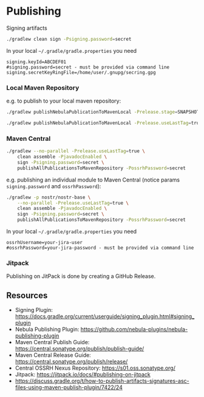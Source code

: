 
# Publishing

Signing artifacts
```sh
./gradlew clean sign -Psigning.password=secret
```

In your local `~/.gradle/gradle.properties` you need
```properties
signing.keyId=ABCDEF01
#signing.password=secret - must be provided via command line
signing.secretKeyRingFile=/home/user/.gnupg/secring.gpg
```


### Local Maven Repository
e.g. to publish to your local maven repository:
```sh
./gradlew publishNebulaPublicationToMavenLocal -Prelease.stage=SNAPSHOT -Prelease.scope=patch
```
```sh
./gradlew publishNebulaPublicationToMavenLocal -Prelease.useLastTag=true
```


### Maven Central
```sh
./gradlew --no-parallel -Prelease.useLastTag=true \
    clean assemble -PjavadocEnabled \
    sign -Psigning.password=secret \
    publishAllPublicationsToMavenRepository -PossrhPassword=secret
```

e.g. publishing an individual module to Maven Central (notice params `signing.password` and `ossrhPassword`):
```sh
./gradlew -p nostr/nostr-base \
    --no-parallel -Prelease.useLastTag=true \
    clean assemble -PjavadocEnabled \
    sign -Psigning.password=secret \
    publishAllPublicationsToMavenRepository -PossrhPassword=secret
```

In your local `~/.gradle/gradle.properties` you need
```
ossrhUsername=your-jira-user
#ossrhPassword=your-jira-password - must be provided via command line
```

### Jitpack
Publishing on JitPack is done by creating a GitHub Release.


## Resources
- Signing Plugin: https://docs.gradle.org/current/userguide/signing_plugin.html#signing_plugin
- Nebula Publishing Plugin: https://github.com/nebula-plugins/nebula-publishing-plugin
- Maven Central Publish Guide: https://central.sonatype.org/publish/publish-guide/
- Maven Central Release Guide: https://central.sonatype.org/publish/release/
- Central OSSRH Nexus Repository: https://s01.oss.sonatype.org/
- Jitpack: https://jitpack.io/docs/#publishing-on-jitpack
- https://discuss.gradle.org/t/how-to-publish-artifacts-signatures-asc-files-using-maven-publish-plugin/7422/24